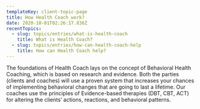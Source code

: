 ```yaml
---
templateKey: client-topic-page
title: How Health Coach work?
date: 2020-10-01T02:26:17.836Z
recentTopics:
  - slug: topics/entries/what-is-health-coach
    title: What is Health Coach?
  - slug: topics/entries/how-can-health-coach-help
    title: How can Health Coach help?
---
```

The foundations of Health Coach lays on the concept of Behavioral Health Coaching, which is based on research and evidence. Both the parties (clients and coaches) will use a proven system that increases your chances of implementing behavioral changes that are going to last a lifetime. Our coaches use the principles of Evidence-based therapies (DBT, CBT, ACT) for altering the clients’ actions, reactions, and behavioral patterns.
